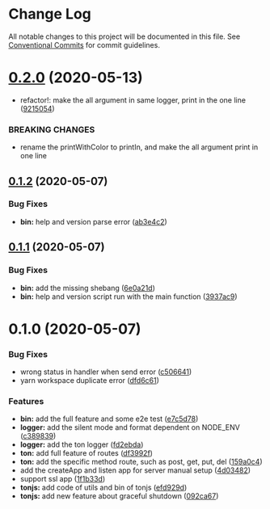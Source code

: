 # Change Log

All notable changes to this project will be documented in this file.
See [Conventional Commits](https://conventionalcommits.org) for commit guidelines.

# [0.2.0](https://github.com/AllJointTW/TonJS/compare/v0.1.2...v0.2.0) (2020-05-13)

- refactor!: make the all argument in same logger, print in the one line ([9215054](https://github.com/AllJointTW/TonJS/commit/92150545f1e10013b692fa2802f7bb4903398790))

### BREAKING CHANGES

- rename the printWithColor to printIn, and make the all argument print in one line

## [0.1.2](https://github.com/AllJointTW/TonJS/compare/v0.1.1...v0.1.2) (2020-05-07)

### Bug Fixes

- **bin:** help and version parse error ([ab3e4c2](https://github.com/AllJointTW/TonJS/commit/ab3e4c27fd95c8326a033521e081b0dbb8b6cab9))

## [0.1.1](https://github.com/AllJointTW/TonJS/compare/v0.1.0...v0.1.1) (2020-05-07)

### Bug Fixes

- **bin:** add the missing shebang ([6e0a21d](https://github.com/AllJointTW/TonJS/commit/6e0a21d8e2244931c2fbbf60b0ede7710c044a24))
- **bin:** help and version script run with the main function ([3937ac9](https://github.com/AllJointTW/TonJS/commit/3937ac9dc279cd0ac04cbbcefed8f77af60fa9ed))

# 0.1.0 (2020-05-07)

### Bug Fixes

- wrong status in handler when send error ([c506641](https://github.com/AllJointTW/TonJS/commit/c50664150e9c70c03fd4d2eacf816d894208d85a))
- yarn workspace duplicate error ([dfd6c61](https://github.com/AllJointTW/TonJS/commit/dfd6c619a1b7c55576a0123163d4702503155068))

### Features

- **bin:** add the full feature and some e2e test ([e7c5d78](https://github.com/AllJointTW/TonJS/commit/e7c5d78a92814e7fc3c085e3266db1bbd824833c))
- **logger:** add the silent mode and format dependent on NODE_ENV ([c389839](https://github.com/AllJointTW/TonJS/commit/c389839557b3976720d003c07ce3f7b3193c9e6f))
- **logger:** add the ton logger ([fd2ebda](https://github.com/AllJointTW/TonJS/commit/fd2ebda91fe467d93dd1edc2438327fe670f47f2))
- **ton:** add full feature of routes ([df3992f](https://github.com/AllJointTW/TonJS/commit/df3992fc9648365d8552a1146948818f6e3a1387))
- **ton:** add the specific method route, such as post, get, put, del ([159a0c4](https://github.com/AllJointTW/TonJS/commit/159a0c4ec835c262b64484d1feb7303f4437cd59))
- add the createApp and listen app for server manual setup ([4d03482](https://github.com/AllJointTW/TonJS/commit/4d03482f8a89805b84dd45c6c49bfc404c53dc08))
- support ssl app ([1f1b33d](https://github.com/AllJointTW/TonJS/commit/1f1b33d76c5238c0eddf0600c59656bbae2651c2))
- **tonjs:** add code of utils and bin of tonjs ([efd929d](https://github.com/AllJointTW/TonJS/commit/efd929db6a38b4165341ddba02ee4a029a7f1196))
- **tonjs:** add new feature about graceful shutdown ([092ca67](https://github.com/AllJointTW/TonJS/commit/092ca67216007758685244a24abe8b755cf88c5a))
